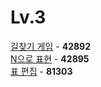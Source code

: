 # Lv.3
[길찾기 게임](https://github.com/wayandway/algorithms-cpp/blob/master/Programmers/Lv3/42892.cpp) - **42892** <br>
[N으로 표현](https://github.com/wayandway/algorithms-cpp/blob/master/Programmers/Lv3/42895.cpp) - **42895** <br>
[표 편집](https://github.com/wayandway/algorithms-cpp/blob/master/Programmers/Lv3/81303.cpp) - **81303** <br>